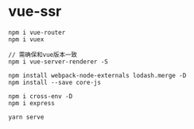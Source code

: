 <!--
 * @Author: mrzou
 * @Date: 2021-04-24 19:21:00
 * @LastEditors: mrzou
 * @LastEditTime: 2021-04-24 23:11:40
 * @Description: file content
-->
# vue-ssr

```
npm i vue-router
npm i vuex

// 需确保和vue版本一致
npm i vue-server-renderer -S

npm install webpack-node-externals lodash.merge -D
npm install --save core-js

npm i cross-env -D
npm i express

yarn serve
```
